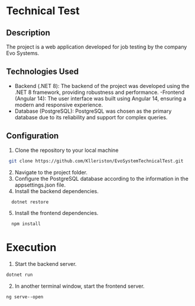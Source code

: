 # Technical Test
## Description

The project is a web application developed for job testing by the company Evo Systems.

## Technologies Used
- Backend (.NET 8): The backend of the project was developed using the .NET 8 framework, providing robustness and performance.
-Frontend (Angular 14): The user interface was built using Angular 14, ensuring a modern and responsive experience.
- Database (PostgreSQL): PostgreSQL was chosen as the primary database due to its reliability and support for complex queries.

## Configuration

1. Clone the repository to your local machine
  ```bash
   git clone https://github.com/Klleriston/EvoSystemTechnicalTest.git
  ```
   
2. Navigate to the project folder.
3. Configure the PostgreSQL database according to the information in the appsettings.json file.
4. Install the backend dependencies.
 ```bash
   dotnet restore
 ```
5. Install the frontend dependencies.
 ```bash
   npm install
 ```

# Execution
1. Start the backend server.
```bash
dotnet run
```
2. In another terminal window, start the frontend server.
```bash
ng serve--open
```
